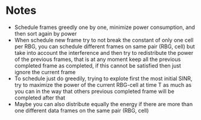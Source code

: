 # Notes
- Schedule frames greedly one by one, minimize power consumption, and then sort again by power
- When schedule new frame try to not break the constant of only one cell per RBG, you can schedule different frames on same pair (RBG, cell) but take into account the interference and then try to redistribute the power of the previous frames, that is at any moment keep all the previous completed frame as completed, if this cannot be satisfied then just ignore the current frame
- To schedule just do greedily, trying to explote first the most initial SINR, try to maximize the power of the current RBG-cell at time T as much as you can in the way that others previous completed frame will be completed after that
- Maybe you can also distribute equally the energy if there are more than one different data frames on the same pair (RBG, cell)